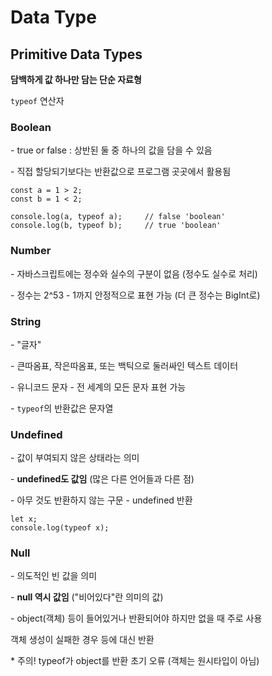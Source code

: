 # Data Type

## Primitive Data Types

**담백하게 값 하나만 담는 단순 자료형**

`typeof` 연산자

### Boolean

\- true or false : 상반된 둘 중 하나의 값을 담을 수 있음

\- 직접 할당되기보다는 반환값으로 프로그램 곳곳에서 활용됨

```
const a = 1 > 2;
const b = 1 < 2;

console.log(a, typeof a);     // false 'boolean'
console.log(b, typeof b);     // true 'boolean'
```

### Number

\- 자바스크립트에는 정수와 실수의 구분이 없음 (정수도 실수로 처리)

\- 정수는 2^53 - 1까지 안정적으로 표현 가능 (더 큰 정수는 BigInt로)

### String

\- "글자"

\- 큰따옴표, 작은따옴표, 또는 백틱으로 둘러싸인 텍스트 데이터

\- 유니코드 문자 - 전 세계의 모든 문자 표현 가능

\- `typeof`의 반환값은 문자열

### Undefined

\- 값이 부여되지 않은 상태라는 의미

\- **undefined도 값임** (많은 다른 언어들과 다른 점)

\- 아무 것도 반환하지 않는 구문 - undefined 반환

```
let x;
console.log(typeof x);
```

### Null

\- 의도적인 빈 값을 의미

\- **null 역시 값임** ("비어있다"란 의미의 값)

\- object(객체) 등이 들어있거나 반환되어야 하지만 없을 때 주로 사용

객체 생성이 실패한 경우 등에 대신 반환

\* 주의! typeof가 object를 반환 초기 오류 (객체는 원시타입이 아님)
